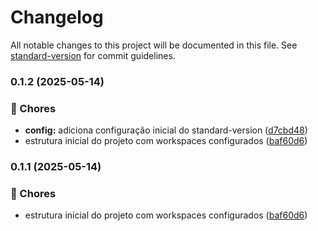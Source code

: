 # Changelog

All notable changes to this project will be documented in this file. See [standard-version](https://github.com/conventional-changelog/standard-version) for commit guidelines.

### 0.1.2 (2025-05-14)


### 🧹 Chores

* **config:** adiciona configuração inicial do standard-version ([d7cbd48](https://github.com/LucasMCFidelis/format-transformer/commit/d7cbd48d2f00e02df8ea123b50ad95b84e10317d))
* estrutura inicial do projeto com workspaces configurados ([baf60d6](https://github.com/LucasMCFidelis/format-transformer/commit/baf60d63d5a788de004d107ba4f418aba67a2883))

### 0.1.1 (2025-05-14)


### 🧹 Chores

* estrutura inicial do projeto com workspaces configurados ([baf60d6](https://github.com/LucasMCFidelis/format-transformer/commit/baf60d63d5a788de004d107ba4f418aba67a2883))
